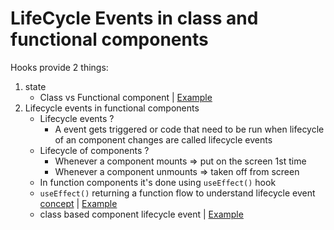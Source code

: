 # LifeCycle Events in class and functional components

Hooks provide 2 things:
1. state 
   - Class vs Functional component | [Example]()
2. Lifecycle events in functional components
   - Lifecycle events ?
     - A event gets triggered or code that need to be run when lifecycle of an
       component changes are called lifecycle events
   - Lifecycle of components ?
     - Whenever a component mounts => put on the screen 1st time
     - Whenever a component unmounts => taken off from screen
   - In function components it's done using `useEffect()` hook
   - `useEffect()` returning a function flow to understand lifecycle event [concept]() | [Example]()
   - class based component lifecycle event | [Example]()